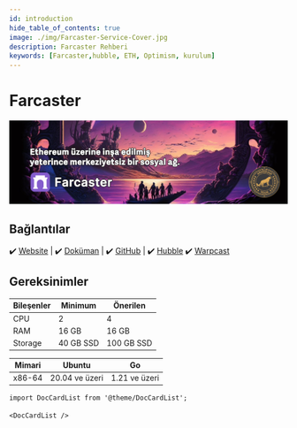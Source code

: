 ```yaml
---
id: introduction
hide_table_of_contents: true
image: ./img/Farcaster-Service-Cover.jpg
description: Farcaster Rehberi
keywords: [Farcaster,hubble, ETH, Optimism, kurulum]
---
```

# Farcaster 

![Farcaster](./img/Farcaster-Service.jpg)

## Bağlantılar
 ✔️ [Website](https://farcaster.xyz/) |
 ✔️ [Doküman](https://docs.farcaster.xyz/) |
 ✔️ [GitHub](https://github.com/farcasterxyz/) |
 ✔️ [Hubble](https://www.thehubble.xyz/)
 ✔️ [Warpcast](https://warpcast.com/~/invite-page/328172?id=bfbf46c5)

## Gereksinimler

| Bileşenler | Minimum | **Önerilen** |
| ------------ | ------------ | ------------ |
| CPU |	2 | 4 |
| RAM	| 16 GB | 16 GB |
| Storage | 40 GB SSD | 100 GB SSD |
 
| Mimari | Ubuntu | Go |
| ------------ | ------------ | ------------ | 
| x86-64 | 20.04 ve üzeri | 1.21 ve üzeri  |

```mdx-code-block
import DocCardList from '@theme/DocCardList';

<DocCardList />
```
